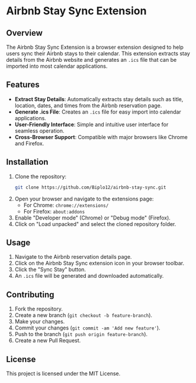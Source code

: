# Airbnb Stay Sync Extension

## Overview

The Airbnb Stay Sync Extension is a browser extension designed to help users sync their Airbnb stays to their calendar. This extension extracts stay details from the Airbnb website and generates an `.ics` file that can be imported into most calendar applications.

## Features

- **Extract Stay Details**: Automatically extracts stay details such as title, location, dates, and times from the Airbnb reservation page.
- **Generate .ics File**: Creates an `.ics` file for easy import into calendar applications.
- **User-Friendly Interface**: Simple and intuitive user interface for seamless operation.
- **Cross-Browser Support**: Compatible with major browsers like Chrome and Firefox.

## Installation

1. Clone the repository:
   ```sh
   git clone https://github.com/Biplo12/airbnb-stay-sync.git
   ```
2. Open your browser and navigate to the extensions page:
   - For Chrome: `chrome://extensions/`
   - For Firefox: `about:addons`
3. Enable "Developer mode" (Chrome) or "Debug mode" (Firefox).
4. Click on "Load unpacked" and select the cloned repository folder.

## Usage

1. Navigate to the Airbnb reservation details page.
2. Click on the Airbnb Stay Sync extension icon in your browser toolbar.
3. Click the "Sync Stay" button.
4. An `.ics` file will be generated and downloaded automatically.

## Contributing

1. Fork the repository.
2. Create a new branch (`git checkout -b feature-branch`).
3. Make your changes.
4. Commit your changes (`git commit -am 'Add new feature'`).
5. Push to the branch (`git push origin feature-branch`).
6. Create a new Pull Request.

## License

This project is licensed under the MIT License.

